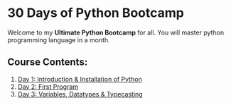 # 30 Days of Python Bootcamp

Welcome to my **Ultimate Python Bootcamp** for all. You will master python programming language in a month.

## Course Contents:
1. [Day 1: Introduction & Installation of Python](/day01/)
2. [Day 2: First Program](/day02/)
3. [Day 3: Variables, Datatypes & Typecasting](/day03/)